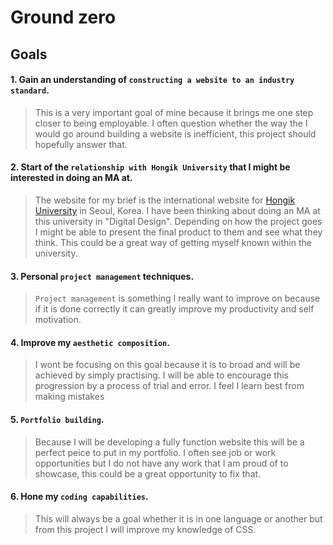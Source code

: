 # Ground zero

## Goals

#### 1. Gain an understanding of `constructing a website to an industry standard`.

  
> This is a very important goal of mine because it brings me one step closer to being employable. I often question whether the way the I would go around building a website is inefficient, this project should hopefully answer that.

#### 2. Start of the `relationship with Hongik University` that I might be interested in doing an MA at.


> The website for my brief is the international website for [Hongik University](http://en.hongik.ac.kr/) in Seoul, Korea. I have been thinking about doing an MA at this university in "Digital Design". Depending on how the project goes I might be able to present the final product to them and see what they think. This could be a great way of getting myself known within the university.


#### 3. Personal `project management` techniques.

> `Project management` is something I really want to improve on because if it is done correctly it can greatly improve my productivity and self motivation.

#### 4. Improve my `aesthetic composition`.


> I wont be focusing on this goal because it is to broad and will be achieved by simply practising. I will be able to encourage this progression by a process of trial and error. I feel I learn best from making mistakes


#### 5. `Portfolio building`.


> Because I will be developing a fully function website this will be a perfect peice to put in my portfolio. I often see job or work opportunities but I do not have any work that I am proud of to showcase, this could be a great opportunity to fix that.


#### 6. Hone my `coding capabilities`.


> This will always be a goal whether it is in one language or another but from this project I will improve my knowledge of CSS. 

